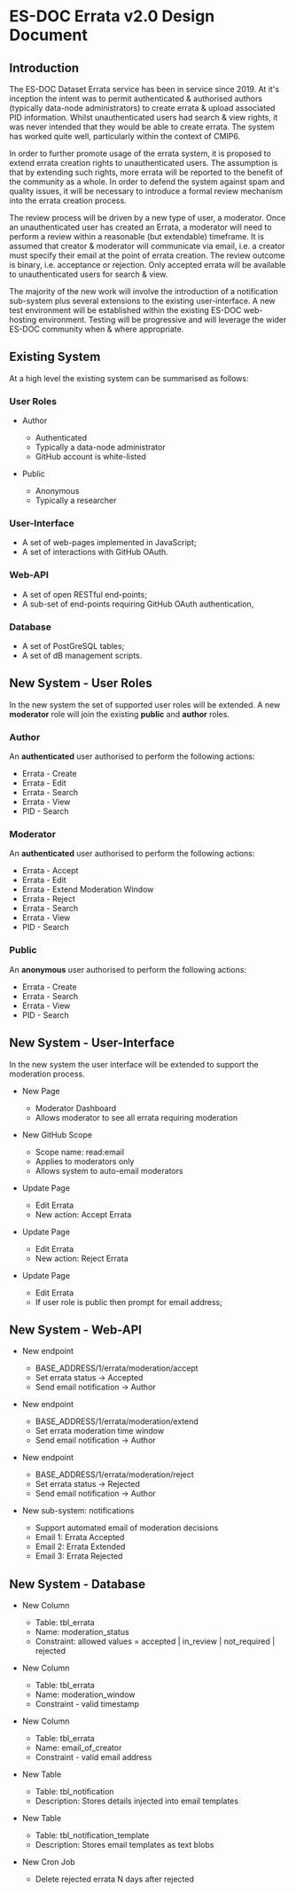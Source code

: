 # ES-DOC Errata v2.0 Design Document

## Introduction

The ES-DOC Dataset Errata service has been in service since 2019.  At it's inception the intent was to permit authenticated & authorised authors (typically data-node administrators) to create errata & upload associated PID information.  Whilst unauthenticated users had search & view rights, it was never intended that they would be able to create errata.  The system has worked quite well, particularly within the context of CMIP6.

In order to further promote usage of the errata system, it is proposed to extend errata creation rights to unauthenticated users.  The assumption is that by extending such rights, more errata will be reported to the benefit of the community as a whole.  In order to defend the system against spam and quality issues, it will be necessary to introduce a formal review mechanism into the errata creation process.

The review process will be driven by a new type of user, a moderator.  Once an unauthenticated user has created an Errata, a moderator will need to perform a review within a reasonable (but extendable) timeframe.  It is assumed that creator & moderator will communicate via email, i.e. a creator must specify their email at the point of errata creation.  The review outcome is binary, i.e. acceptance or rejection.  Only accepted errata will be available to unauthenticated users for search & view.  

The majority of the new work will involve the introduction of a notification sub-system plus several extensions to the existing user-interface.  A new test environment will be established within the existing ES-DOC web-hosting environment.  Testing will be progressive and will leverage the wider ES-DOC community when & where appropriate.

## Existing System

At a high level the existing system can be summarised as follows: 

### User Roles

- Author
  - Authenticated
  - Typically a data-node administrator
  - GitHub account is white-listed

- Public
  - Anonymous
  - Typically a researcher

### User-Interface

- A set of web-pages implemented in JavaScript;
- A set of interactions with GitHub OAuth.

### Web-API

- A set of open RESTful end-points;
- A sub-set of end-points requiring GitHub OAuth authentication,

### Database

- A set of PostGreSQL tables;
- A set of dB management scripts.

## New System - User Roles

In the new system the set of supported user roles will be extended.  A new **moderator** role will join the existing **public** and **author** roles.

### Author

An **authenticated** user authorised to perform the following actions:

- Errata - Create
- Errata - Edit
- Errata - Search
- Errata - View
- PID - Search

### Moderator

An **authenticated** user authorised to perform the following actions:

- Errata - Accept
- Errata - Edit
- Errata - Extend Moderation Window
- Errata - Reject
- Errata - Search
- Errata - View
- PID - Search

### Public

An **anonymous** user authorised to perform the following actions:

- Errata - Create
- Errata - Search
- Errata - View
- PID - Search

## New System - User-Interface

In the new system the user interface will be extended to support the moderation process.

- New Page
  - Moderator Dashboard
  - Allows moderator to see all errata requiring moderation

- New GitHub Scope
  - Scope name: read:email
  - Applies to moderators only
  - Allows system to auto-email moderators

- Update Page
  - Edit Errata
  - New action: Accept Errata

- Update Page
  - Edit Errata
  - New action: Reject Errata

- Update Page
  - Edit Errata
  - If user role is public then prompt for email address;

## New System - Web-API

- New endpoint
  - BASE_ADDRESS/1/errata/moderation/accept
  - Set errata status -> Accepted
  - Send email notification -> Author

- New endpoint
  - BASE_ADDRESS/1/errata/moderation/extend
  - Set errata moderation time window
  - Send email notification -> Author

- New endpoint
  - BASE_ADDRESS/1/errata/moderation/reject
  - Set errata status -> Rejected
  - Send email notification -> Author

- New sub-system: notifications
  - Support automated email of moderation decisions
  - Email 1: Errata Accepted
  - Email 2: Errata Extended
  - Email 3: Errata Rejected

## New System - Database

- New Column
  - Table: tbl_errata
  - Name: moderation_status
  - Constraint: allowed values = accepted | in_review | not_required | rejected

- New Column
  - Table: tbl_errata
  - Name: moderation_window
  - Constraint - valid timestamp

- New Column
  - Table: tbl_errata
  - Name: email_of_creator
  - Constraint - valid email address

- New Table
  - Table: tbl_notification
  - Description: Stores details injected into email templates

- New Table
  - Table: tbl_notification_template
  - Description: Stores email templates as text blobs

- New Cron Job
  - Delete rejected errata N days after rejected
